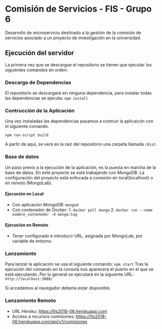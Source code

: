 # Comisión de Servicios - FIS - Grupo 6
Desarrollo de microservicio destinado a la gestión de la comisión de servicios asociado a un proyecto de investigación en la universidad.

## Ejecución del servidor

La primera vez que se descargue el repositorio se tienen que ejecutar los siguientes comandos en orden:

### Descarga de Dependencias
El repositorio se descargará sin ninguna dependencia, para instalar todas las dependencias se ejecuta:
`npm install` 

### Contrucción de la Aplicación
Una vez instaladas las dependencias pasamos a contruir la aplicaicón con el siguiente comando. 

`npm run-script build`

A partir de aquí, se verá en la raíz del repositorio una carpeta llamada `/dist`.


### Base de datos
Un paso previo a la ejecución de la aplicación, es la puesta en marcha de la base de datos. En este proyecto se está trabajando con MongoDB. La configuración del proyecto está enfocada a conexión en local(localhost) o en remoto (MongoLab).

#### Ejecución en Local
- Con aplicación MongoDB: `mongod`
- Con contenedor de Docker: 1. `docker pull mongo` 2. `docker run --name nombre_contenedor -d mongo:tag`
#### Ejecución en Remoto
- Tener configurado e introducir URL, asignada por MongoLab, por variable de entorno.


### Lanzamiento
Para lanzar la aplicación se usa el siguiente comando:
`npm start`
Tras la ejecución del comando en la consola nos aparecerá el puerto en el que se está ejecutando. Por lo general se ejecutará en la siguiente URL: `http://localhost:3000/`

Si accedemos al navegador debería estar disponible.

### Lanzamiento Remoto


- URL Heroku: https://fis2018-06.herokuapp.com
- Acceso a recursos comisiones: https://fis2018-06.herokuapp.com/api/v1/comisiones
